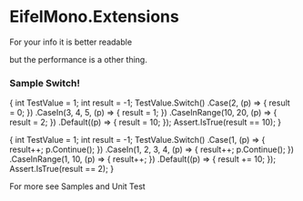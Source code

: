 <H1>EifelMono.Extensions</H1>

For your info it is better readable  

but the performance is a other thing.


<H3>Sample Switch!</H3>

   {
      int TestValue = 1;
      int result = -1;
      TestValue.Switch()
         .Case(2, (p) =>
         {
            result = 0;
         })
         .CaseIn(3, 4, 5, (p) =>
         {
            result = 1;
         })
         .CaseInRange(10, 20, (p) =>
         {
            result = 2;
         })
         .Default((p) =>
         {
            result = 10;
         });
      Assert.IsTrue(result == 10);
   }
    
   {
      int TestValue = 1;
      int result = -1;
      TestValue.Switch()
         .Case(1, (p) =>
         {
            result++;
            p.Continue();
         })
         .CaseIn(1, 2, 3, 4, (p) =>
         {
            result++;
            p.Continue();
         })
         .CaseInRange(1, 10, (p) =>
         {
            result++;
         })
         .Default((p) =>
         {
            result += 10;
         });
      Assert.IsTrue(result == 2);
    }


For more see  Samples and Unit Test

